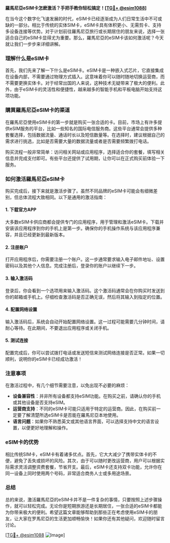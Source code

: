 **羅馬尼亞eSIM卡怎麽激活？手把手教你轻松搞定！[[TG💪+ @esim1088](https://t.me/s/esim1088)]**

在当今这个数字化飞速发展的时代，eSIM卡已经逐渐成为人们日常生活中不可或缺的一部分。相比于传统的实体SIM卡，eSIM卡具有体积更小、无需剪卡、支持多设备连接等优势。对于计划前往羅馬尼亞旅行或长期居住的朋友来说，选择一张适合自己的eSIM卡显得尤为重要。那么，羅馬尼亞的eSIM卡该如何激活呢？今天就让我们一步步来详细讲解。

### 理解什么是eSIM卡

首先，我们先来了解一下什么是eSIM卡。eSIM卡是一种嵌入式芯片，它直接集成在设备内部，不需要通过物理方式插入。这意味着你可以随时随地切换运营商，而不需要更换实体卡。对于经常出国的人来说，这种技术无疑带来了极大的便利。此外，由于eSIM卡的灵活性和便捷性，越来越多的智能手机和平板电脑开始支持这项功能。

### 購買羅馬尼亞eSIM卡的渠道

在羅馬尼亞使用eSIM卡的第一步就是购买一张合适的卡。目前，市场上有许多提供eSIM服务的平台，比如一些知名的国际电信服务商。这些平台通常会提供多种套餐选择，包括数据流量、通话时长以及短信数量等。在选择时，建议根据自己的需求进行挑选，比如是否需要大量的数据流量或者是否需要频繁拨打电话。

购买流程一般非常简单：访问相关网站或应用程序，选择适合你的套餐，填写相关信息并完成支付即可。有些平台还提供了试用期，让你可以在正式购买前体验一下服务。

### 如何激活羅馬尼亞eSIM卡

购买完成后，接下来就是激活步骤了。虽然不同品牌的eSIM卡可能会有细微差别，但总体流程大致相同。以下是通用的激活指南：

#### 1. 下载官方APP
大多数eSIM卡供应商都会提供专门的应用程序，用于管理和激活eSIM卡。下载并安装该应用程序到你的手机上是第一步。确保你的手机操作系统与该应用程序兼容，并且已经更新到最新版本。

#### 2. 注册账户
打开应用程序后，你需要注册一个账户。这一步通常要求输入电子邮件地址、设置密码以及其他个人信息。完成注册后，登录你的账户以继续下一步。

#### 3. 输入激活码
登录后，你会看到一个选项用来输入激活码。这个激活码通常会在你购买时发送到你的邮箱或手机上。仔细检查激活码是否正确无误，然后将其输入到指定的位置。

#### 4. 配置网络设置
输入激活码后，系统会自动开始配置网络设置。这一过程可能需要几分钟时间，请耐心等待。在此期间，不要退出应用程序或关闭手机。

#### 5. 测试连接
配置完成后，你可以尝试拨打电话或发送短信来测试网络连接是否正常。如果一切顺利，说明你的eSIM卡已经成功激活！

### 注意事项

在激活过程中，有几个细节需要注意，以免出现不必要的麻烦：

- **设备兼容性**：并非所有设备都支持eSIM功能。在购买之前，请确认你的手机或其他设备是否支持eSIM。
- **运营商支持**：不同的eSIM卡可能只适用于特定的运营商。因此，在购买前一定要了解清楚所选eSIM卡是否能在羅馬尼亞本地使用。
- **语言问题**：如果你不熟悉英文或其他语言界面，可以选择支持中文的语言设置，以便更好地理解和操作。

### eSIM卡的优势

相比传统SIM卡，eSIM卡有着诸多优点。首先，它大大减少了携带实体卡的不便，避免了丢失或损坏的风险。其次，由于可以随时更改运营商，用户可以根据实际需求灵活调整资费套餐，节省开支。最后，eSIM卡还支持双卡功能，允许你在同一设备上同时使用两个号码，非常适合商务人士或多用途场景。

### 总结

总的来说，激活羅馬尼亞的eSIM卡并不是一件复杂的事情，只要按照上述步骤操作，就可以轻松完成。无论你是短期旅游还是长期居住，一张合适的eSIM卡都能为你带来极大的便利。希望这篇文章能够帮助到那些正在考虑使用eSIM卡的朋友，让大家在罗馬尼亞的生活更加顺畅愉快！如果你还有其他疑问，欢迎随时留言讨论。

[[TG💪+ @esim1088](https://t.me/s/esim1088) ![Image](https://i.postimg.cc/4NQfJmqS/Snipaste-2025-05-13-00-14-12.png)]